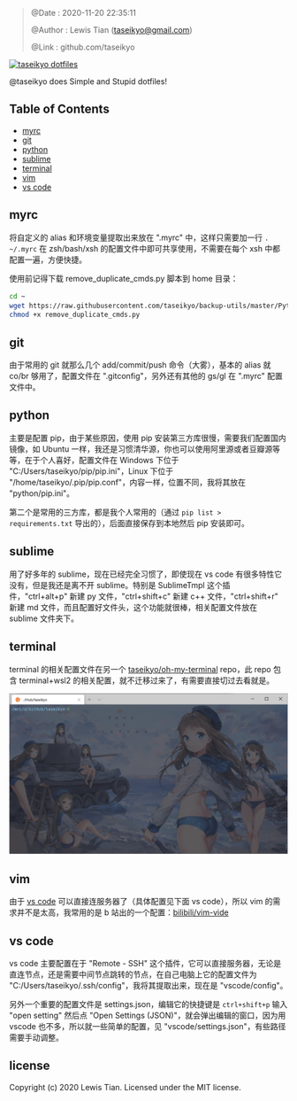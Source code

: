 > @Date    : 2020-11-20 22:35:11
>
> @Author  : Lewis Tian (taseikyo@gmail.com)
>
> @Link    : github.com/taseikyo

<a href="#readme"><img src="https://socialify.git.ci/taseikyo/dotfiles/image?description=1&forks=1&issues=1&language=1&owner=1&pattern=Floating%20Cogs&pulls=1&stargazers=1&theme=Light" alt="taseikyo dotfiles" title="taseikyo dotfiles"></a>

@taseikyo does Simple and Stupid dotfiles!

## Table of Contents

- [myrc](#myrc)
- [git](#git)
- [python](#python)
- [sublime](#sublime)
- [terminal](#terminal)
- [vim](#vim)
- [vs code](#vs-code)

## myrc

将自定义的 alias 和环境变量提取出来放在 ".myrc" 中，这样只需要加一行 `. ~/.myrc` 在 zsh/bash/xsh 的配置文件中即可共享使用，不需要在每个 xsh 中都配置一遍，方便快捷。

使用前记得下载 remove_duplicate_cmds.py 脚本到 home 目录：

```Bash
cd ~
wget https://raw.githubusercontent.com/taseikyo/backup-utils/master/Python/00E_remove_duplicate_history_cmds.py -O remove_duplicate_cmds.py
chmod +x remove_duplicate_cmds.py
```

## git

由于常用的 git 就那么几个 add/commit/push 命令（大雾），基本的 alias 就 co/br 够用了，配置文件在 ".gitconfig"，另外还有其他的 gs/gl 在 ".myrc" 配置文件中。

## python

主要是配置 pip，由于某些原因，使用 pip 安装第三方库很慢，需要我们配置国内镜像，如 Ubuntu 一样，我还是习惯清华源，你也可以使用阿里源或者豆瓣源等等，在于个人喜好，配置文件在 Windows 下位于 "C:/Users/taseikyo/pip/pip.ini"，Linux 下位于 "/home/taseikyo/.pip/pip.conf"，内容一样，位置不同，我将其放在 "python/pip.ini"。

第二个是常用的三方库，都是我个人常用的（通过 `pip list > requirements.txt` 导出的），后面直接保存到本地然后 pip 安装即可。

## sublime

用了好多年的 sublime，现在已经完全习惯了，即使现在 vs code 有很多特性它没有，但是我还是离不开 sublime。特别是 SublimeTmpl 这个插件，"ctrl+alt+p" 新建 py 文件，"ctrl+shift+c" 新建 c++ 文件，"ctrl+shift+r" 新建 md 文件，而且配置好文件头，这个功能就很棒，相关配置文件放在 sublime 文件夹下。

## terminal

terminal 的相关配置文件在另一个 [taseikyo/oh-my-terminal](https://github.com/taseikyo/oh-my-terminal) repo，此 repo 包含 terminal+wsl2 的相关配置，就不迁移过来了，有需要直接切过去看就是。

![](images/terminal.png)

## vim

由于 [vs code](https://code.visualstudio.com/) 可以直接连服务器了（具体配置见下面 vs code），所以 vim 的需求并不是太高，我常用的是 b 站出的一个配置：[bilibili/vim-vide](https://github.com/bilibili/vim-vide)

## vs code

vs code 主要配置在于 "Remote - SSH" 这个插件，它可以直接服务器，无论是直连节点，还是需要中间节点跳转的节点，在自己电脑上它的配置文件为 "C:/Users/taseikyo/.ssh/config"，我将其提取出来，现在是 "vscode/config"。

另外一个重要的配置文件是 settings.json，编辑它的快捷键是 `ctrl+shift+p` 输入 "open setting" 然后点 "Open Settings (JSON)"，就会弹出编辑的窗口，因为用 vscode 也不多，所以就一些简单的配置，见 "vscode/settings.json"，有些路径需要手动调整。

## license

Copyright (c) 2020 Lewis Tian. Licensed under the MIT license.
